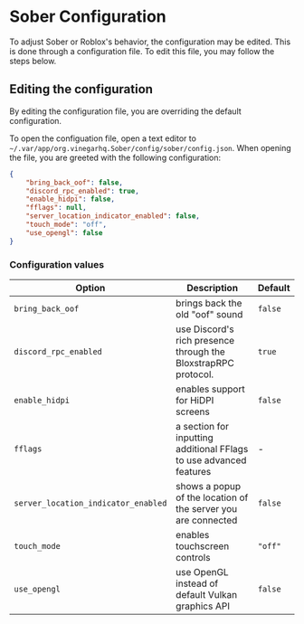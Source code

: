 # Sober Configuration

To adjust Sober or Roblox's behavior, the configuration may be edited. This is done through a configuration file. To edit this file, you may follow the steps below.

## Editing the configuration

By editing the configuration file, you are overriding the default configuration.

To open the configuation file, open a text editor to `~/.var/app/org.vinegarhq.Sober/config/sober/config.json`. When opening the file, you are greeted with the following configuration:

```json
{
    "bring_back_oof": false,
    "discord_rpc_enabled": true,
    "enable_hidpi": false,
    "fflags": null,
    "server_location_indicator_enabled": false,
    "touch_mode": "off",
    "use_opengl": false
}
```

### Configuration values
| Option                              | Description                                                                           | Default   |
| ----------------------------------- | ------------------------------------------------------------------------------------- | --------- |
| `bring_back_oof`                    | brings back the old "oof" sound                                                       | `false`   |
| `discord_rpc_enabled`               | use Discord's rich presence through the BloxstrapRPC protocol.                        | `true`    |
| `enable_hidpi`                      | enables support for HiDPI screens                                                     | `false`   |
| `fflags`                            | a section for inputting additional FFlags to use advanced features                    | -         |
| `server_location_indicator_enabled` | shows a popup of the location of the server you are connected                         | `false`   |
| `touch_mode`                        | enables touchscreen controls                                                          | `"off"`   |
| `use_opengl`                        | use OpenGL instead of default Vulkan graphics API                                     | `false`   |